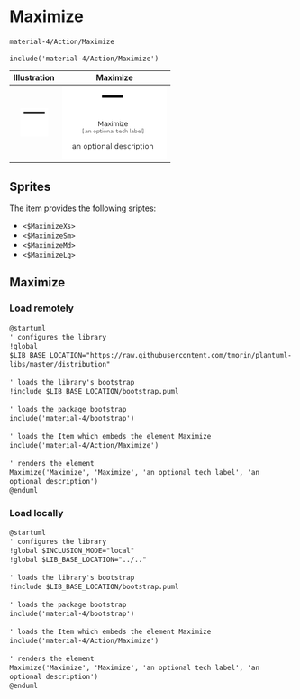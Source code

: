 # Maximize


```text
material-4/Action/Maximize
```

```text
include('material-4/Action/Maximize')
```



| Illustration | Maximize |
| :---: | :---: |
| ![illustration for Illustration](../../material-4/Action/Maximize.png) | ![illustration for Maximize](../../material-4/Action/Maximize.Local.png) |



## Sprites
The item provides the following sriptes:

- `<$MaximizeXs>`
- `<$MaximizeSm>`
- `<$MaximizeMd>`
- `<$MaximizeLg>`





## Maximize

### Load remotely
```plantuml
@startuml
' configures the library
!global $LIB_BASE_LOCATION="https://raw.githubusercontent.com/tmorin/plantuml-libs/master/distribution"

' loads the library's bootstrap
!include $LIB_BASE_LOCATION/bootstrap.puml

' loads the package bootstrap
include('material-4/bootstrap')

' loads the Item which embeds the element Maximize
include('material-4/Action/Maximize')

' renders the element
Maximize('Maximize', 'Maximize', 'an optional tech label', 'an optional description')
@enduml
```

### Load locally
```plantuml
@startuml
' configures the library
!global $INCLUSION_MODE="local"
!global $LIB_BASE_LOCATION="../.."

' loads the library's bootstrap
!include $LIB_BASE_LOCATION/bootstrap.puml

' loads the package bootstrap
include('material-4/bootstrap')

' loads the Item which embeds the element Maximize
include('material-4/Action/Maximize')

' renders the element
Maximize('Maximize', 'Maximize', 'an optional tech label', 'an optional description')
@enduml
```

